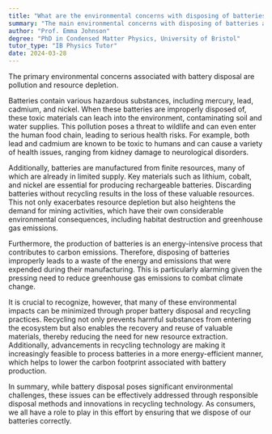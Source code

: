 ```yaml
---
title: "What are the environmental concerns with disposing of batteries?"
summary: "The main environmental concerns with disposing of batteries are pollution and resource depletion."
author: "Prof. Emma Johnson"
degree: "PhD in Condensed Matter Physics, University of Bristol"
tutor_type: "IB Physics Tutor"
date: 2024-03-28
---
```


The primary environmental concerns associated with battery disposal are pollution and resource depletion.

Batteries contain various hazardous substances, including mercury, lead, cadmium, and nickel. When these batteries are improperly disposed of, these toxic materials can leach into the environment, contaminating soil and water supplies. This pollution poses a threat to wildlife and can even enter the human food chain, leading to serious health risks. For example, both lead and cadmium are known to be toxic to humans and can cause a variety of health issues, ranging from kidney damage to neurological disorders.

Additionally, batteries are manufactured from finite resources, many of which are already in limited supply. Key materials such as lithium, cobalt, and nickel are essential for producing rechargeable batteries. Discarding batteries without recycling results in the loss of these valuable resources. This not only exacerbates resource depletion but also heightens the demand for mining activities, which have their own considerable environmental consequences, including habitat destruction and greenhouse gas emissions.

Furthermore, the production of batteries is an energy-intensive process that contributes to carbon emissions. Therefore, disposing of batteries improperly leads to a waste of the energy and emissions that were expended during their manufacturing. This is particularly alarming given the pressing need to reduce greenhouse gas emissions to combat climate change.

It is crucial to recognize, however, that many of these environmental impacts can be minimized through proper battery disposal and recycling practices. Recycling not only prevents harmful substances from entering the ecosystem but also enables the recovery and reuse of valuable materials, thereby reducing the need for new resource extraction. Additionally, advancements in recycling technology are making it increasingly feasible to process batteries in a more energy-efficient manner, which helps to lower the carbon footprint associated with battery production.

In summary, while battery disposal poses significant environmental challenges, these issues can be effectively addressed through responsible disposal methods and innovations in recycling technology. As consumers, we all have a role to play in this effort by ensuring that we dispose of our batteries correctly.
    
